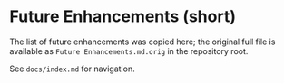 # Future Enhancements (short)

The list of future enhancements was copied here; the original full file is available as `Future Enhancements.md.orig` in the repository root.

See `docs/index.md` for navigation.
